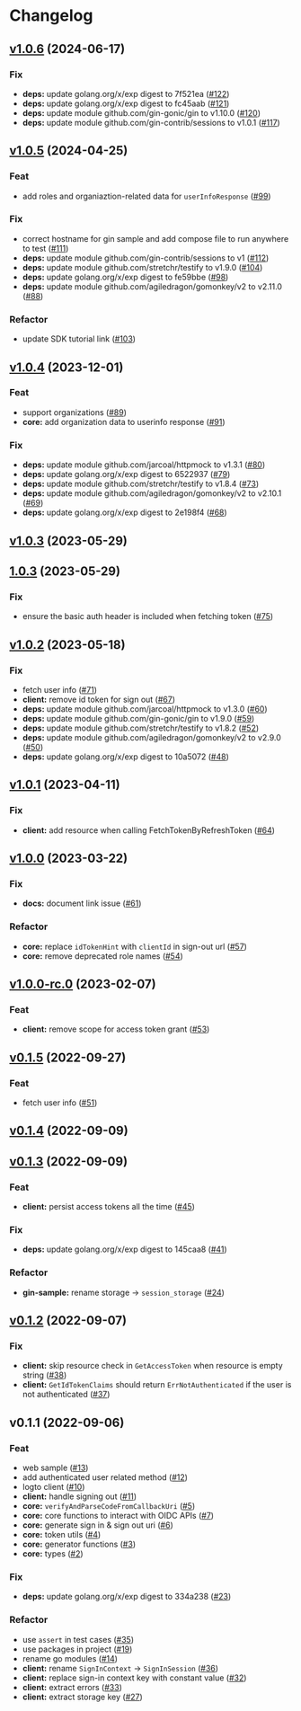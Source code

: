 # Changelog

## [v1.0.6](https://github.com/logto-io/go/compare/v1.0.5...v1.0.6) (2024-06-17)

### Fix

* **deps:** update golang.org/x/exp digest to 7f521ea ([#122](https://github.com/logto-io/go/issues/122))
* **deps:** update golang.org/x/exp digest to fc45aab ([#121](https://github.com/logto-io/go/issues/121))
* **deps:** update module github.com/gin-gonic/gin to v1.10.0 ([#120](https://github.com/logto-io/go/issues/120))
* **deps:** update module github.com/gin-contrib/sessions to v1.0.1 ([#117](https://github.com/logto-io/go/issues/117))


## [v1.0.5](https://github.com/logto-io/go/compare/v1.0.4...v1.0.5) (2024-04-25)

### Feat

* add roles and organiaztion-related data for `userInfoResponse` ([#99](https://github.com/logto-io/go/issues/99))

### Fix

* correct hostname for gin sample and add compose file to run anywhere to test ([#111](https://github.com/logto-io/go/issues/111))
* **deps:** update module github.com/gin-contrib/sessions to v1 ([#112](https://github.com/logto-io/go/issues/112))
* **deps:** update module github.com/stretchr/testify to v1.9.0 ([#104](https://github.com/logto-io/go/issues/104))
* **deps:** update golang.org/x/exp digest to fe59bbe ([#98](https://github.com/logto-io/go/issues/98))
* **deps:** update module github.com/agiledragon/gomonkey/v2 to v2.11.0 ([#88](https://github.com/logto-io/go/issues/88))

### Refactor

* update SDK tutorial link ([#103](https://github.com/logto-io/go/issues/103))


## [v1.0.4](https://github.com/logto-io/go/compare/v1.0.3...v1.0.4) (2023-12-01)

### Feat

* support organizations ([#89](https://github.com/logto-io/go/issues/89))
* **core:** add organization data to userinfo response ([#91](https://github.com/logto-io/go/issues/91))

### Fix

* **deps:** update module github.com/jarcoal/httpmock to v1.3.1 ([#80](https://github.com/logto-io/go/issues/80))
* **deps:** update golang.org/x/exp digest to 6522937 ([#79](https://github.com/logto-io/go/issues/79))
* **deps:** update module github.com/stretchr/testify to v1.8.4 ([#73](https://github.com/logto-io/go/issues/73))
* **deps:** update module github.com/agiledragon/gomonkey/v2 to v2.10.1 ([#69](https://github.com/logto-io/go/issues/69))
* **deps:** update golang.org/x/exp digest to 2e198f4 ([#68](https://github.com/logto-io/go/issues/68))


## [v1.0.3](https://github.com/logto-io/go/compare/1.0.3...v1.0.3) (2023-05-29)


## [1.0.3](https://github.com/logto-io/go/compare/v1.0.2...1.0.3) (2023-05-29)

### Fix

* ensure the basic auth header is included when fetching token ([#75](https://github.com/logto-io/go/issues/75))


## [v1.0.2](https://github.com/logto-io/go/compare/v1.0.1...v1.0.2) (2023-05-18)

### Fix

* fetch user info ([#71](https://github.com/logto-io/go/issues/71))
* **client:** remove id token for sign out ([#67](https://github.com/logto-io/go/issues/67))
* **deps:** update module github.com/jarcoal/httpmock to v1.3.0 ([#60](https://github.com/logto-io/go/issues/60))
* **deps:** update module github.com/gin-gonic/gin to v1.9.0 ([#59](https://github.com/logto-io/go/issues/59))
* **deps:** update module github.com/stretchr/testify to v1.8.2 ([#52](https://github.com/logto-io/go/issues/52))
* **deps:** update module github.com/agiledragon/gomonkey/v2 to v2.9.0 ([#50](https://github.com/logto-io/go/issues/50))
* **deps:** update golang.org/x/exp digest to 10a5072 ([#48](https://github.com/logto-io/go/issues/48))


## [v1.0.1](https://github.com/logto-io/go/compare/v1.0.0...v1.0.1) (2023-04-11)

### Fix

* **client:** add resource when calling FetchTokenByRefreshToken ([#64](https://github.com/logto-io/go/issues/64))


## [v1.0.0](https://github.com/logto-io/go/compare/v1.0.0-rc.0...v1.0.0) (2023-03-22)

### Fix

* **docs:** document link issue ([#61](https://github.com/logto-io/go/issues/61))

### Refactor

* **core:** replace `idTokenHint` with `clientId` in sign-out url ([#57](https://github.com/logto-io/go/issues/57))
* **core:** remove deprecated role names ([#54](https://github.com/logto-io/go/issues/54))


## [v1.0.0-rc.0](https://github.com/logto-io/go/compare/v0.1.5...v1.0.0-rc.0) (2023-02-07)

### Feat

* **client:** remove scope for access token grant ([#53](https://github.com/logto-io/go/issues/53))


## [v0.1.5](https://github.com/logto-io/go/compare/v0.1.4...v0.1.5) (2022-09-27)

### Feat

* fetch user info ([#51](https://github.com/logto-io/go/issues/51))


## [v0.1.4](https://github.com/logto-io/go/compare/v0.1.3...v0.1.4) (2022-09-09)


## [v0.1.3](https://github.com/logto-io/go/compare/v0.1.2...v0.1.3) (2022-09-09)

### Feat

* **client:** persist access tokens all the time ([#45](https://github.com/logto-io/go/issues/45))

### Fix

* **deps:** update golang.org/x/exp digest to 145caa8 ([#41](https://github.com/logto-io/go/issues/41))

### Refactor

* **gin-sample:** rename storage -> `session_storage` ([#24](https://github.com/logto-io/go/issues/24))


## [v0.1.2](https://github.com/logto-io/go/compare/v0.1.1...v0.1.2) (2022-09-07)

### Fix

* **client:** skip resource check in `GetAccessToken` when resource is empty string ([#38](https://github.com/logto-io/go/issues/38))
* **client:** `GetIdTokenClaims` should return `ErrNotAuthenticated` if the user is not authenticated ([#37](https://github.com/logto-io/go/issues/37))


## v0.1.1 (2022-09-06)

### Feat

* web sample ([#13](https://github.com/logto-io/go/issues/13))
* add authenticated user related method ([#12](https://github.com/logto-io/go/issues/12))
* logto client ([#10](https://github.com/logto-io/go/issues/10))
* **client:** handle signing out ([#11](https://github.com/logto-io/go/issues/11))
* **core:** `verifyAndParseCodeFromCallbackUri` ([#5](https://github.com/logto-io/go/issues/5))
* **core:** core functions to interact with OIDC APIs ([#7](https://github.com/logto-io/go/issues/7))
* **core:** generate sign in & sign out uri ([#6](https://github.com/logto-io/go/issues/6))
* **core:** token utils ([#4](https://github.com/logto-io/go/issues/4))
* **core:** generator functions ([#3](https://github.com/logto-io/go/issues/3))
* **core:** types ([#2](https://github.com/logto-io/go/issues/2))

### Fix

* **deps:** update golang.org/x/exp digest to 334a238 ([#23](https://github.com/logto-io/go/issues/23))

### Refactor

* use `assert` in test cases ([#35](https://github.com/logto-io/go/issues/35))
* use packages in project ([#19](https://github.com/logto-io/go/issues/19))
* rename go modules ([#14](https://github.com/logto-io/go/issues/14))
* **client:** rename `SignInContext` -> `SignInSession` ([#36](https://github.com/logto-io/go/issues/36))
* **client:** replace sign-in context key with constant value ([#32](https://github.com/logto-io/go/issues/32))
* **client:** extract errors ([#33](https://github.com/logto-io/go/issues/33))
* **client:** extract storage key ([#27](https://github.com/logto-io/go/issues/27))

